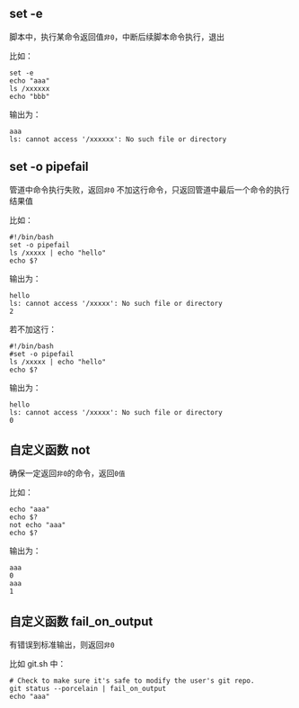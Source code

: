 ## set -e

脚本中，执行某命令返回值`非0`，中断后续脚本命令执行，退出

比如：

```vim
set -e
echo "aaa"
ls /xxxxxx
echo "bbb"
```

输出为：

```vim
aaa
ls: cannot access '/xxxxxx': No such file or directory
```

## set -o pipefail

管道中命令执行失败，返回`非0`
不加这行命令，只返回管道中最后一个命令的执行结果值



比如：

```vim
#!/bin/bash
set -o pipefail
ls /xxxxx | echo "hello"
echo $?
```

输出为：

```vim
hello
ls: cannot access '/xxxxx': No such file or directory
2
```

若不加这行：

```vim
#!/bin/bash
#set -o pipefail
ls /xxxxx | echo "hello"
echo $?
```

输出为：
```vim
hello
ls: cannot access '/xxxxx': No such file or directory
0
```

## 自定义函数 not

确保一定返回`非0`的命令，返回`0值`

比如：

```vim
echo "aaa"
echo $?
not echo "aaa"
echo $?
```

输出为：

```vim
aaa
0
aaa
1
```

## 自定义函数 fail_on_output

有错误到标准输出，则返回`非0`

比如 git.sh 中：

```vim
# Check to make sure it's safe to modify the user's git repo.
git status --porcelain | fail_on_output
echo "aaa"
```

